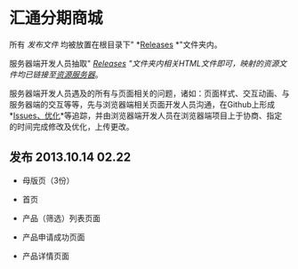 汇通分期商城
============

所有&nbsp;*发布文件*&nbsp;均被放置在根目录下" *[Releases](https://github.com/Huitong-Finance/Mall/tree/master/releases '点击查看') *"文件夹内。

服务器端开发人员抽取" *[Releases](https://github.com/Huitong-Finance/Mall/tree/master/releases '点击查看') *"文件夹内相关HTML文件即可，映射的资源文件均已链接至*[资源服务器](http://resource.fenqimall.com/ '点击查看')*。

服务器端开发人员遇及的所有与页面相关的问题，诸如：页面样式、交互动画、与服务器端的交互等等，先与浏览器端相关页面开发人员沟通，在Github上形成*[Issues、优化](https://github.com/Huitong-Finance/Mall/issues '点击查看')*等追踪，并由浏览器端开发人员在浏览器端项目上于协商、指定的时间完成修改及优化，上传更改。

发布 2013.10.14 02.22
------------------------

* 母版页（3份）

* 首页

* 产品（筛选）列表页面

* 产品申请成功页面

* 产品详情页面
	